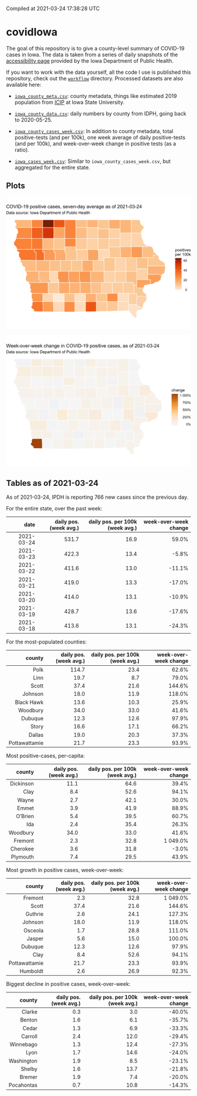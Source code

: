 Compiled at 2021-03-24 17:38:28 UTC

<!-- README.md is generated from README.Rmd. Please edit that file -->

# covidIowa

<!-- badges: start -->

<!-- badges: end -->

The goal of this repository is to give a county-level summary of
COVID-19 cases in Iowa. The data is taken from a series of daily
snapshots of the [accessibility
page](https://coronavirus.iowa.gov/pages/access) provided by the Iowa
Department of Public Health.

If you want to work with the data yourself, all the code I use is
published this repository, check out the [`workflow`](workflow)
directory. Processed datasets are also available here:

  - [`iowa_county_meta.csv`](https://raw.githubusercontent.com/ijlyttle/covidIowa/master/workflow/data/99-publish/iowa_county_meta.csv):
    county metadata, things like estimated 2019 population from
    [ICIP](https://www.icip.iastate.edu/tables/population/counties-estimates)
    at Iowa State University.

  - [`iowa_county_data.csv`](https://raw.githubusercontent.com/ijlyttle/covidIowa/master/workflow/data/99-publish/iowa_county_data.csv):
    daily numbers by county from IDPH, going back to 2020-05-25.

  - [`iowa_county_cases_week.csv`](https://raw.githubusercontent.com/ijlyttle/covidIowa/master/workflow/data/99-publish/iowa_county_data.csv):
    In addition to county metadata, total positive-tests (and per 100k),
    one week average of daily positive-tests (and per 100k), and
    week-over-week change in positive tests (as a ratio).

  - [`iowa_cases_week.csv`](https://raw.githubusercontent.com/ijlyttle/covidIowa/master/workflow/data/99-publish/iowa_cases_week.csv):
    Similar to `iowa_county_cases_week.csv`, but aggregated for the
    entire state.

## Plots

![](workflow/data/99-publish/iowa_cases.png)

![](workflow/data/99-publish/iowa_change.png)

## Tables as of 2021-03-24

As of 2021-03-24, IPDH is reporting 766 new cases since the previous
day.

For the entire state, over the past week:

|       date | daily pos. (week avg.) | daily pos. per 100k (week avg.) | week-over-week change |
| ---------: | ---------------------: | ------------------------------: | --------------------: |
| 2021-03-24 |                  531.7 |                            16.9 |                 59.0% |
| 2021-03-23 |                  422.3 |                            13.4 |                \-5.8% |
| 2021-03-22 |                  411.6 |                            13.0 |               \-11.1% |
| 2021-03-21 |                  419.0 |                            13.3 |               \-17.0% |
| 2021-03-20 |                  414.0 |                            13.1 |               \-10.9% |
| 2021-03-19 |                  428.7 |                            13.6 |               \-17.6% |
| 2021-03-18 |                  413.6 |                            13.1 |               \-24.3% |

For the most-populated counties:

|        county | daily pos. (week avg.) | daily pos. per 100k (week avg.) | week-over-week change |
| ------------: | ---------------------: | ------------------------------: | --------------------: |
|          Polk |                  114.7 |                            23.4 |                 62.6% |
|          Linn |                   19.7 |                             8.7 |                 79.0% |
|         Scott |                   37.4 |                            21.6 |                144.6% |
|       Johnson |                   18.0 |                            11.9 |                118.0% |
|    Black Hawk |                   13.6 |                            10.3 |                 25.9% |
|      Woodbury |                   34.0 |                            33.0 |                 41.6% |
|       Dubuque |                   12.3 |                            12.6 |                 97.9% |
|         Story |                   16.6 |                            17.1 |                 66.2% |
|        Dallas |                   19.0 |                            20.3 |                 37.3% |
| Pottawattamie |                   21.7 |                            23.3 |                 93.9% |

Most positive-cases, per-capita:

|    county | daily pos. (week avg.) | daily pos. per 100k (week avg.) | week-over-week change |
| --------: | ---------------------: | ------------------------------: | --------------------: |
| Dickinson |                   11.1 |                            64.6 |                 39.4% |
|      Clay |                    8.4 |                            52.6 |                 94.1% |
|     Wayne |                    2.7 |                            42.1 |                 30.0% |
|     Emmet |                    3.9 |                            41.9 |                 88.9% |
|   O’Brien |                    5.4 |                            39.5 |                 60.7% |
|       Ida |                    2.4 |                            35.4 |                 26.3% |
|  Woodbury |                   34.0 |                            33.0 |                 41.6% |
|   Fremont |                    2.3 |                            32.8 |              1 049.0% |
|  Cherokee |                    3.6 |                            31.8 |                \-3.0% |
|  Plymouth |                    7.4 |                            29.5 |                 43.9% |

Most growth in positive cases, week-over-week:

|        county | daily pos. (week avg.) | daily pos. per 100k (week avg.) | week-over-week change |
| ------------: | ---------------------: | ------------------------------: | --------------------: |
|       Fremont |                    2.3 |                            32.8 |              1 049.0% |
|         Scott |                   37.4 |                            21.6 |                144.6% |
|       Guthrie |                    2.6 |                            24.1 |                127.3% |
|       Johnson |                   18.0 |                            11.9 |                118.0% |
|       Osceola |                    1.7 |                            28.8 |                111.0% |
|        Jasper |                    5.6 |                            15.0 |                100.0% |
|       Dubuque |                   12.3 |                            12.6 |                 97.9% |
|          Clay |                    8.4 |                            52.6 |                 94.1% |
| Pottawattamie |                   21.7 |                            23.3 |                 93.9% |
|      Humboldt |                    2.6 |                            26.9 |                 92.3% |

Biggest decline in positive cases, week-over-week:

|     county | daily pos. (week avg.) | daily pos. per 100k (week avg.) | week-over-week change |
| ---------: | ---------------------: | ------------------------------: | --------------------: |
|     Clarke |                    0.3 |                             3.0 |               \-40.0% |
|     Benton |                    1.6 |                             6.1 |               \-35.7% |
|      Cedar |                    1.3 |                             6.9 |               \-33.3% |
|    Carroll |                    2.4 |                            12.0 |               \-29.4% |
|  Winnebago |                    1.3 |                            12.4 |               \-27.3% |
|       Lyon |                    1.7 |                            14.6 |               \-24.0% |
| Washington |                    1.9 |                             8.5 |               \-23.1% |
|     Shelby |                    1.6 |                            13.7 |               \-21.8% |
|     Bremer |                    1.9 |                             7.4 |               \-20.0% |
| Pocahontas |                    0.7 |                            10.8 |               \-14.3% |

